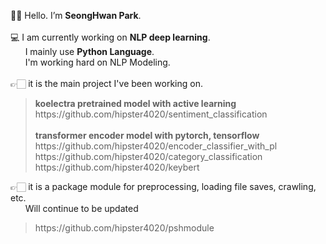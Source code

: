 👋🏻 Hello. I’m <b>SeongHwan Park</b>.<br><br>
💻 I am currently working on <b>NLP deep learning</b>.<br>
&nbsp;&nbsp;&nbsp;&nbsp;&nbsp;&nbsp;I mainly use <b>Python Language</b>.<br>
&nbsp;&nbsp;&nbsp;&nbsp;&nbsp;&nbsp;I'm working hard on NLP Modeling.<br><br>
👉🏻 it is the main project I've been working on.
<blockquote>
<b>koelectra pretrained model with active learning</b><br>
https://github.com/hipster4020/sentiment_classification<br><br>
<b>transformer encoder model with pytorch, tensorflow</b><br>
https://github.com/hipster4020/encoder_classifier_with_pl<br>
https://github.com/hipster4020/category_classification<br>
https://github.com/hipster4020/keybert</blockquote>
👉🏻 it is a package module for preprocessing, loading file saves, crawling, etc.<br>
&nbsp;&nbsp;&nbsp;&nbsp;&nbsp;&nbsp;Will continue to be updated
<blockquote>https://github.com/hipster4020/pshmodule</blockquote>
